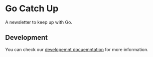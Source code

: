 # Go Catch Up

A newsletter to keep up with Go.

## Development

You can check our [developemnt docuemntation](./docs/development/README.md) for
more information.
